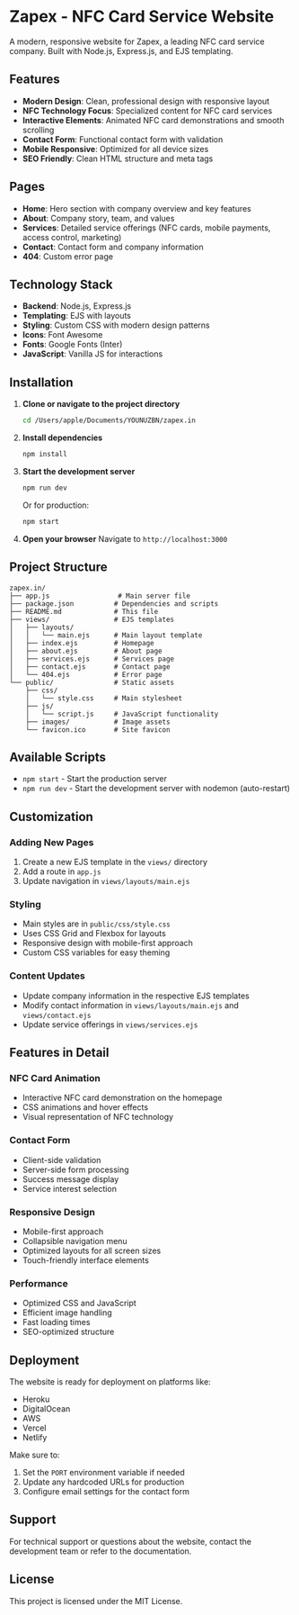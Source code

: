 # Zapex - NFC Card Service Website

A modern, responsive website for Zapex, a leading NFC card service company. Built with Node.js, Express.js, and EJS templating.

## Features

- **Modern Design**: Clean, professional design with responsive layout
- **NFC Technology Focus**: Specialized content for NFC card services
- **Interactive Elements**: Animated NFC card demonstrations and smooth scrolling
- **Contact Form**: Functional contact form with validation
- **Mobile Responsive**: Optimized for all device sizes
- **SEO Friendly**: Clean HTML structure and meta tags

## Pages

- **Home**: Hero section with company overview and key features
- **About**: Company story, team, and values
- **Services**: Detailed service offerings (NFC cards, mobile payments, access control, marketing)
- **Contact**: Contact form and company information
- **404**: Custom error page

## Technology Stack

- **Backend**: Node.js, Express.js
- **Templating**: EJS with layouts
- **Styling**: Custom CSS with modern design patterns
- **Icons**: Font Awesome
- **Fonts**: Google Fonts (Inter)
- **JavaScript**: Vanilla JS for interactions

## Installation

1. **Clone or navigate to the project directory**
   ```bash
   cd /Users/apple/Documents/YOUNUZBN/zapex.in
   ```

2. **Install dependencies**
   ```bash
   npm install
   ```

3. **Start the development server**
   ```bash
   npm run dev
   ```
   Or for production:
   ```bash
   npm start
   ```

4. **Open your browser**
   Navigate to `http://localhost:3000`

## Project Structure

```
zapex.in/
├── app.js                 # Main server file
├── package.json          # Dependencies and scripts
├── README.md             # This file
├── views/                # EJS templates
│   ├── layouts/
│   │   └── main.ejs      # Main layout template
│   ├── index.ejs         # Homepage
│   ├── about.ejs         # About page
│   ├── services.ejs      # Services page
│   ├── contact.ejs       # Contact page
│   └── 404.ejs           # Error page
└── public/               # Static assets
    ├── css/
    │   └── style.css     # Main stylesheet
    ├── js/
    │   └── script.js     # JavaScript functionality
    ├── images/           # Image assets
    └── favicon.ico       # Site favicon
```

## Available Scripts

- `npm start` - Start the production server
- `npm run dev` - Start the development server with nodemon (auto-restart)

## Customization

### Adding New Pages

1. Create a new EJS template in the `views/` directory
2. Add a route in `app.js`
3. Update navigation in `views/layouts/main.ejs`

### Styling

- Main styles are in `public/css/style.css`
- Uses CSS Grid and Flexbox for layouts
- Responsive design with mobile-first approach
- Custom CSS variables for easy theming

### Content Updates

- Update company information in the respective EJS templates
- Modify contact information in `views/layouts/main.ejs` and `views/contact.ejs`
- Update service offerings in `views/services.ejs`

## Features in Detail

### NFC Card Animation
- Interactive NFC card demonstration on the homepage
- CSS animations and hover effects
- Visual representation of NFC technology

### Contact Form
- Client-side validation
- Server-side form processing
- Success message display
- Service interest selection

### Responsive Design
- Mobile-first approach
- Collapsible navigation menu
- Optimized layouts for all screen sizes
- Touch-friendly interface elements

### Performance
- Optimized CSS and JavaScript
- Efficient image handling
- Fast loading times
- SEO-optimized structure

## Deployment

The website is ready for deployment on platforms like:
- Heroku
- DigitalOcean
- AWS
- Vercel
- Netlify

Make sure to:
1. Set the `PORT` environment variable if needed
2. Update any hardcoded URLs for production
3. Configure email settings for the contact form

## Support

For technical support or questions about the website, contact the development team or refer to the documentation.

## License

This project is licensed under the MIT License.
